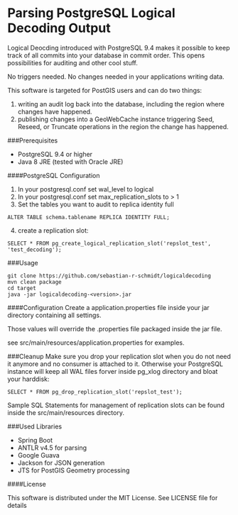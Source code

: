 # Parsing PostgreSQL Logical Decoding Output

Logical Deocding introduced with PostgreSQL 9.4 makes it possible to keep track of all commits into your database in commit order. This opens possibilities for auditing and other cool stuff.

No triggers needed.
No changes needed in your applications writing data.

This software is targeted for PostGIS users and can do two things:

1. writing an audit log back into the database, including the region where changes have happened.
2. publishing changes into a GeoWebCache instance triggering Seed, Reseed, or Truncate operations in the region the change has happened.

###Prerequisites
+ PostgreSQL 9.4 or higher
+ Java 8 JRE (tested with Oracle JRE)

####PostgreSQL Configuration
1. In your postgresql.conf set wal_level to logical
2. In your postgresql.conf set max_replication_slots to > 1
3. Set the tables you want to audit to replica identity full
```
ALTER TABLE schema.tablename REPLICA IDENTITY FULL;
```
4. create a replication slot:
```
SELECT * FROM pg_create_logical_replication_slot('repslot_test', 'test_decoding');
```

###Usage
```
git clone https://github.com/sebastian-r-schmidt/logicaldecoding
mvn clean package
cd target
java -jar logicaldecoding-<version>.jar
```

####Configuration
Create a application.properties file inside your jar directory containing all settings.

Those values will override the .properties file packaged inside the jar file.

see src/main/resources/application.properties for examples.

###Cleanup
Make sure you drop your replication slot when you do not need it anymore and no consumer is attached to it.
Otherwise your PostgreSQL instance will keep all WAL files forver inside pg_xlog directory
and bloat your harddisk:
```
SELECT * FROM pg_drop_replication_slot('repslot_test');
```

Sample SQL Statements for management of replication slots can be found inside the
src/main/resources directory. 

###Used Libraries

+ Spring Boot
+ ANTLR v4.5 for parsing
+ Google Guava
+ Jackson for JSON generation
+ JTS for PostGIS Geometry processing

####License

This software is distributed under the MIT License. See LICENSE file for details